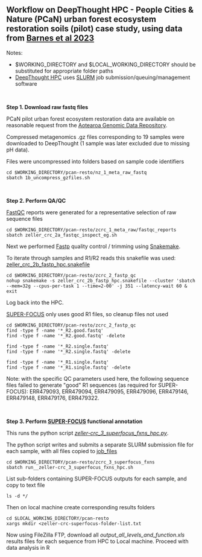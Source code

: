 ## Workflow on DeepThought HPC - People Cities & Nature (PCaN) urban forest ecosystem restoration soils (pilot) case study, using data from [Barnes et al 2023](https://data.agdr.org.nz/)

Notes:
- $WORKING_DIRECTORY and $LOCAL_WORKING_DIRECTORY should be substituted for appropriate folder paths
- [DeepThought HPC](https://deepthoughtdocs.flinders.edu.au/en/latest/) uses [SLURM](https://deepthoughtdocs.flinders.edu.au/en/latest/SLURM/SLURMIntro.html) job submission/queuing/management software

&nbsp;

**Step 1. Download raw fastq files**

PCaN pilot urban forest ecosystem restoration data are available on reasonable request from the [Aotearoa Genomic Data Repository](https://data.agdr.org.nz/).

Compressed metagenomics .gz files corresponding to 19 samples were downloaded to DeepThought (1 sample was later excluded due to missing pH data).

Files were uncompressed into folders based on sample code identifiers

```Shell
cd $WORKING_DIRECTORY/pcan-resto/nz_1_meta_raw_fastq
sbatch 1b_uncompress_gzfiles.sh
```

&nbsp;

**Step 2. Perform QA/QC**

[FastQC](https://www.bioinformatics.babraham.ac.uk/projects/fastqc/) reports were generated for a representative selection of raw sequence files

```Shell
cd $WORKING_DIRECTORY/pcan-resto/zcrc_1_meta_raw/fastqc_reports
sbatch zeller_crc_2a_fastqc_inspect_eg.sh
```

Next we performed [Fastp](https://github.com/OpenGene/fastp) quality control / trimming using [Snakemake](https://snakemake.github.io/).

To iterate through samples and R1/R2 reads this snakefile was used: [zeller_crc_2b_fastp_hpc.snakefile](zcrc_2_fastp_qc/zeller_crc_2b_fastp_hpc.snakefile)

```Shell 
cd $WORKING_DIRECTORY/pcan-resto/zcrc_2_fastp_qc
nohup snakemake -s zeller_crc_2b_fastp_hpc.snakefile --cluster 'sbatch --mem=32g --cpus-per-task 1 --time=2-00' -j 351 --latency-wait 60 & exit
```

Log back into the HPC.

[SUPER-FOCUS](https://github.com/metageni/SUPER-FOCUS) only uses good R1 files, so cleanup files not used
```Shell
cd $WORKING_DIRECTORY/pcan-resto/zcrc_2_fastp_qc
find -type f -name '*_R2.good.fastq'
find -type f -name '*_R2.good.fastq' -delete

find -type f -name '*_R2.single.fastq'
find -type f -name '*_R2.single.fastq' -delete

find -type f -name '*_R1.single.fastq'
find -type f -name '*_R1.single.fastq' -delete
```

Note: with the specific QC parameters used here, the following sequence files failed to generate "good" R1 sequences (as required for SUPER-FOCUS): ERR479093, ERR479094, ERR479095, ERR479096, ERR479146, ERR479148, ERR479176, ERR479322.

&nbsp;

**Step 3. Perform [SUPER-FOCUS](https://github.com/metageni/SUPER-FOCUS) functional annotation**

This runs the python script *[zeller-crc_3_superfocus_fxns_hpc.py](zcrc_3_superfocus_fxns/zeller-crc_3_superfocus_fxns_hpc.py)*.

The python script writes and submits a separate SLURM submission file for each sample, with all files copied to [job_files](zcrc_3_superfocus_fxns/job_files)

```Shell
cd $WORKING_DIRECTORY/pcan-resto/zcrc_3_superfocus_fxns
sbatch run__zeller-crc_3_superfocus_fxns_hpc.sh
```
List sub-folders containing SUPER-FOCUS outputs for each sample, and copy to text file
```Shell
ls -d */
```
Then on local machine create corresponding results folders
```Shell
cd $LOCAL_WORKING_DIRECTORY/pcan-resto
xargs mkdir <zeller-crc-superfocus-folder-list.txt
```

Now using FileZilla FTP, download all *output_all_levels_and_function.xls* results files for each sequence from HPC to Local machine.
Proceed with data analysis in R
